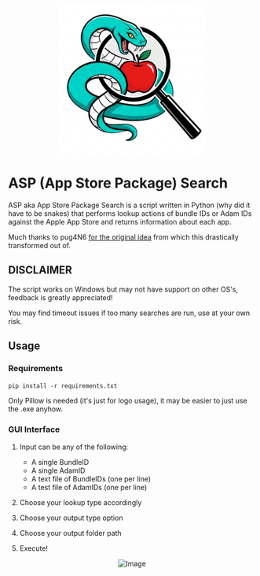 <p align="center"><img src=https://github.com/stark4n6/ASP-Search/blob/main/assets/asp.png alt="ASP" width="300" height="300"></p>

# ASP (App Store Package) Search
ASP aka App Store Package Search is a script written in Python (why did it have to be snakes) that performs lookup actions of bundle IDs or Adam IDs against the Apple App Store and returns information about each app.

Much thanks to pug4N6 [for the original idea](https://github.com/pug4N6/bundleID_lookup) from which this drastically transformed out of.

## DISCLAIMER
The script works on Windows but may not have support on other OS's, feedback is greatly appreciated!

You may find timeout issues if too many searches are run, use at your own risk.

## Usage

### Requirements
`pip install -r requirements.txt`<p>
Only Pillow is needed (it's just for logo usage), it may be easier to just use the .exe anyhow.

### GUI Interface

1. Input can be any of the following:
   - A single BundleID
   - A single AdamID
   - A text file of BundleIDs (one per line)
   - A test file of AdamIDs (one per line)

2. Choose your lookup type accordingly
3. Choose your output type option
4. Choose your output folder path
5. Execute!

<p align="center"><img width="752" height="702" alt="Image" src="https://github.com/user-attachments/assets/59328e8a-67da-4718-b5f8-7acccf751774" /></p>
